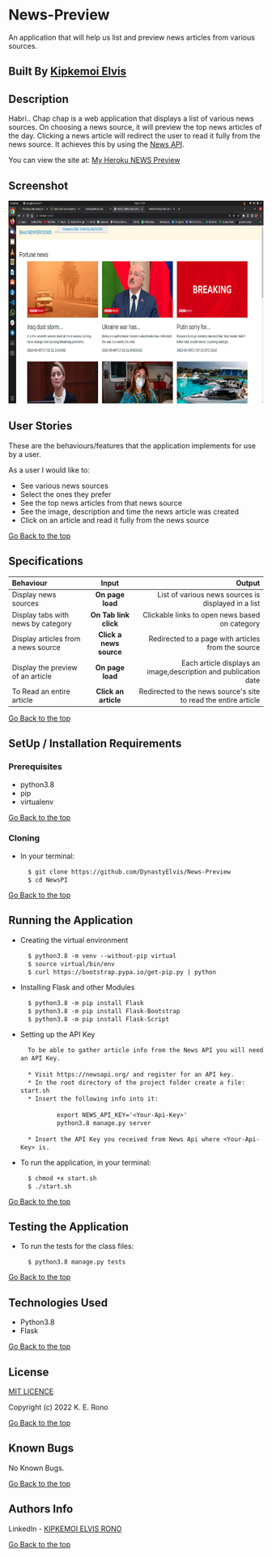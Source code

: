 # News-Preview
An application that will help us  list and preview news articles from various sources.


## Built By [Kipkemoi Elvis](https://github.com/DynastyElvis)

## Description
Habri.. Chap chap is a web application that displays a list of various news sources. On choosing a news source, it will preview the top news articles of the day. Clicking a news article will redirect the user to read it fully from the news source. It achieves this by using the [News API](https://newsapi.org/).

You can view the site at: [ My Heroku NEWS Preview](https://elvis-news-review.herokuapp.com/)


## Screenshot
<img src="https://github.com/DynastyElvis/News-Preview/blob/main/assets/Screenshot%20from%202022-05-05%2021-34-25.png" width="800px" height="400px">

## User Stories
These are the behaviours/features that the application implements for use by a user.

As a user I would like to:
* See various news sources
* Select the ones they prefer
* See the top news articles from that news source
* See the image, description and time the news article was created
* Click on an article and read it fully from the news source

[Go Back to the top](#News-Preview)

## Specifications
| Behaviour | Input | Output |
| :---------------- | :---------------: | ------------------: |
| Display news sources | **On page load** | List of various news sources is displayed in a list |
| Display tabs with news by category | **On Tab link click** | Clickable links to open news based on category |
| Display articles from a news source | **Click a news source** | Redirected to a page with articles from the source |
| Display the preview of an article | **On page load** | Each article displays an image,description and publication date |
| To Read an entire article  | **Click an article** | Redirected to the news source's site to read the entire article |

[Go Back to the top](#News-Preview)

## SetUp / Installation Requirements
### Prerequisites
* python3.8
* pip
* virtualenv

[Go Back to the top](#News-Preview)

### Cloning
* In your terminal:

        $ git clone https://github.com/DynastyElvis/News-Preview
        $ cd NewsPI

[Go Back to the top](#News-Preview)

## Running the Application
* Creating the virtual environment

        $ python3.8 -m venv --without-pip virtual
        $ source virtual/bin/env
        $ curl https://bootstrap.pypa.io/get-pip.py | python

* Installing Flask and other Modules

        $ python3.8 -m pip install Flask
        $ python3.8 -m pip install Flask-Bootstrap
        $ python3.8 -m pip install Flask-Script

* Setting up the API Key

        To be able to gather article info from the News API you will need an API Key.

        * Visit https://newsapi.org/ and register for an API key.
        * In the root directory of the project folder create a file: start.sh
        * Insert the following info into it:

                export NEWS_API_KEY='<Your-Api-Key>'
                python3.8 manage.py server

        * Insert the API Key you received from News Api where <Your-Api-Key> is.

* To run the application, in your terminal:

        $ chmod +x start.sh
        $ ./start.sh

[Go Back to the top](#News-Preview)

## Testing the Application
* To run the tests for the class files:

        $ python3.8 manage.py tests

[Go Back to the top](#News-Preview)

## Technologies Used
* Python3.8
* Flask

[Go Back to the top](#News-Preview)

## License

[MIT LICENCE](https://github.com/DynastyElvis/Password-Locker/blob/main/LICENSE)


Copyright (c) 2022 K. E. Rono


[Go Back to the top](#News-Preview)

## Known Bugs

No Known Bugs.

[Go Back to the top](#News-Preview)

## Authors Info
LinkedIn - [KIPKEMOI ELVIS RONO](https://www.linkedin.com/in/elvis-rono-aa3548209/)

[Go Back to the top](#News-Preview)


